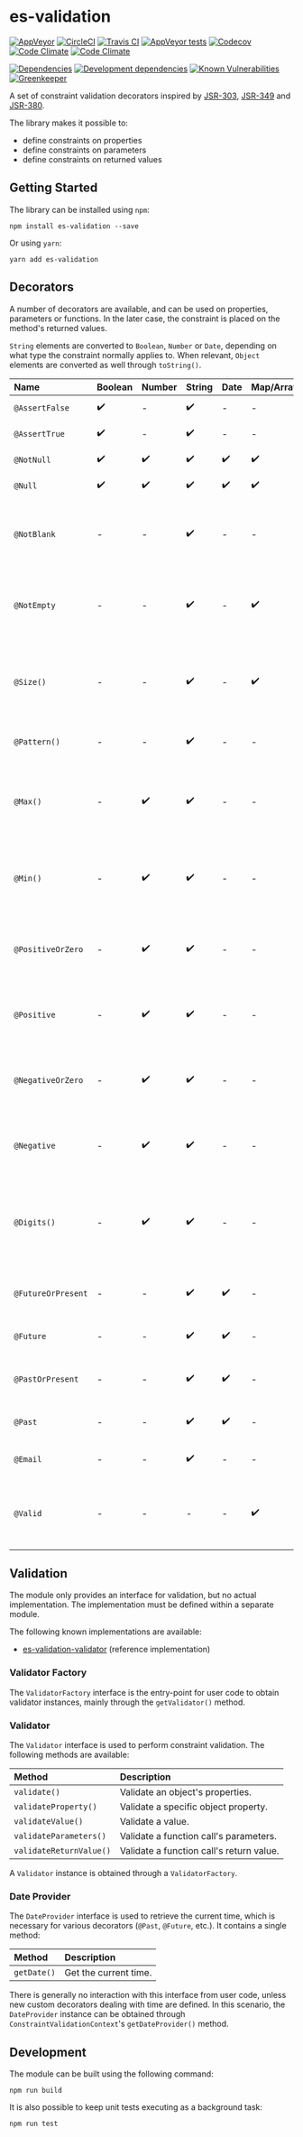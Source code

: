 # es-validation

[![AppVeyor](https://img.shields.io/appveyor/ci/rraziel/es-validation/master.svg?label=Win32&style=flat)](https://ci.appveyor.com/project/rraziel/es-validation)
[![CircleCI](https://img.shields.io/circleci/project/github/rraziel/es-validation/master.svg?label=MacOS&style=flat)](https://circleci.com/gh/rraziel/es-validation)
[![Travis CI](https://img.shields.io/travis/rraziel/es-validation/master.svg?label=Linux&style=flat)](https://travis-ci.org/rraziel/es-validation)
[![AppVeyor tests](https://img.shields.io/appveyor/tests/rraziel/es-validation/master.svg?label=Tests&style=flat)](https://ci.appveyor.com/project/rraziel/es-validation/build/tests)
[![Codecov](https://img.shields.io/codecov/c/github/rraziel/es-validation.svg?label=Coverage&style=flat)](https://codecov.io/gh/rraziel/es-validation)
[![Code Climate](https://img.shields.io/codeclimate/maintainability/rraziel/es-validation.svg?label=Maintainability&style=flat)](https://codeclimate.com/github/rraziel/es-validation)
[![Code Climate](https://img.shields.io/codeclimate/issues/rraziel/es-validation.svg?label=Code%20Issues&style=flat)](https://codeclimate.com/github/rraziel/es-validation/issues)

[![Dependencies](https://img.shields.io/david/rraziel/es-validation.svg?label=Dependencies&style=flat)](https://david-dm.org/rraziel/es-validation)
[![Development dependencies](https://img.shields.io/david/dev/rraziel/es-validation.svg?label=Dev%20Dependencies&style=flat)](https://david-dm.org/rraziel/es-validation?type=dev)
[![Known Vulnerabilities](https://snyk.io/test/github/rraziel/es-validation/badge.svg)](https://snyk.io/test/github/rraziel/es-validation)
[![Greenkeeper](https://badges.greenkeeper.io/rraziel/es-validation.svg)](https://greenkeeper.io/)

A set of constraint validation decorators inspired by [JSR-303](http://beanvalidation.org/1.0/), [JSR-349](http://beanvalidation.org/1.1/) and [JSR-380](http://beanvalidation.org/2.0/).

The library makes it possible to:

- define constraints on properties
- define constraints on parameters
- define constraints on returned values

## Getting Started

The library can be installed using `npm`:

```
npm install es-validation --save
```

Or using `yarn`:

```
yarn add es-validation
```

## Decorators

A number of decorators are available, and can be used on properties, parameters or functions. In the later case, the constraint is placed on the method's returned values.

`String` elements are converted to `Boolean`, `Number` or `Date`, depending on what type the constraint normally applies to. When relevant, `Object` elements are converted as well through `toString()`.

| Name               | Boolean            | Number             | String             | Date               | Map/Array          | Description                                                            |
|:-------------------|:-------------------|:-------------------|:-------------------|:-------------------|:-------------------|:-----------------------------------------------------------------------|
| `@AssertFalse`     | :heavy_check_mark: | -                  | :heavy_check_mark: | -                  | -                  | Must be `false`.                                                       |
| `@AssertTrue`      | :heavy_check_mark: | -                  | :heavy_check_mark: | -                  | -                  | Must be `true`.                                                        |
| `@NotNull`         | :heavy_check_mark: | :heavy_check_mark: | :heavy_check_mark: | :heavy_check_mark: | :heavy_check_mark: | Must not be `null`.                                                    |
| `@Null`            | :heavy_check_mark: | :heavy_check_mark: | :heavy_check_mark: | :heavy_check_mark: | :heavy_check_mark: | Must be `null`.                                                        |
| `@NotBlank`        | -                  | -                  | :heavy_check_mark: | -                  | -                  | Must not be `null` and contain at least one non-space character.       |
| `@NotEmpty`        | -                  | -                  | :heavy_check_mark: | -                  | :heavy_check_mark: | Must not be empty (string length, array/map size).                     |
| `@Size()`          | -                  | -                  | :heavy_check_mark: | -                  | :heavy_check_mark: | Must be within a size range (string length, array/map size).           |
| `@Pattern()`       | -                  | -                  | :heavy_check_mark: | -                  | -                  | Must match a regular expression.                                       |
| `@Max()`           | -                  | :heavy_check_mark: | :heavy_check_mark: | -                  | -                  | Must be a number that is lower than or equal to a maximum.             |
| `@Min()`           | -                  | :heavy_check_mark: | :heavy_check_mark: | -                  | -                  | Must be a number that is higher than or equal to a minimum.            |
| `@PositiveOrZero`  | -                  | :heavy_check_mark: | :heavy_check_mark: | -                  | -                  | Must be a number that is higher than or equal to `0`.                  |
| `@Positive`        | -                  | :heavy_check_mark: | :heavy_check_mark: | -                  | -                  | Must be a number that is higher than `0`.                              |
| `@NegativeOrZero`  | -                  | :heavy_check_mark: | :heavy_check_mark: | -                  | -                  | Must be a number that is lower than or equal to `0`.                   |
| `@Negative`        | -                  | :heavy_check_mark: | :heavy_check_mark: | -                  | -                  | Must be a number that is lower than `0`.                               |
| `@Digits()`        | -                  | :heavy_check_mark: | :heavy_check_mark: | -                  | -                  | Must be a number with a set maximum of integral and fractional digits. |
| `@FutureOrPresent` | -                  | -                  | :heavy_check_mark: | :heavy_check_mark: | -                  | Must be a date set in the future or now.                               |
| `@Future`          | -                  | -                  | :heavy_check_mark: | :heavy_check_mark: | -                  | Must be a date set in the future.                                      |
| `@PastOrPresent`   | -                  | -                  | :heavy_check_mark: | :heavy_check_mark: | -                  | Must be a date set in the past or now.                                 |
| `@Past`            | -                  | -                  | :heavy_check_mark: | :heavy_check_mark: | -                  | Must be a date set in the past.                                        |
| `@Email`           | -                  | -                  | :heavy_check_mark: | -                  | -                  | Must be a valid email address.                                         |
| `@Valid`           | -                  | -                  | -                  | -                  | :heavy_check_mark: | Properties must be validated (also applies to `Object`).               |

## Validation

The module only provides an interface for validation, but no actual implementation. The implementation must be defined within a separate module.

The following known implementations are available:

- [es-validation-validator](https://github.com/rraziel/es-validation-validator) (reference implementation)

### Validator Factory

The `ValidatorFactory` interface is the entry-point for user code to obtain validator instances, mainly through the `getValidator()` method.

### Validator

The `Validator` interface is used to perform constraint validation. The following methods are available:

| Method                  | Description                              |
|:------------------------|:-----------------------------------------|
| `validate()`            | Validate an object's properties.         |
| `validateProperty()`    | Validate a specific object property.     |
| `validateValue()`       | Validate a value.                        |
| `validateParameters()`  | Validate a function call's parameters.   |
| `validateReturnValue()` | Validate a function call's return value. |

A `Validator` instance is obtained through a `ValidatorFactory`.

### Date Provider

The `DateProvider` interface is used to retrieve the current time, which is necessary for various decorators (`@Past`, `@Future`, etc.). It contains a single method:

| Method      | Description           |
|:------------|:----------------------|
| `getDate()` | Get the current time. |

There is generally no interaction with this interface from user code, unless new custom decorators dealing with time are defined. In this scenario, the `DateProvider` instance can be obtained through `ConstraintValidationContext`'s `getDateProvider()` method.

## Development

The module can be built using the following command:

```
npm run build
```

It is also possible to keep unit tests executing as a background task:

```
npm run test
```
